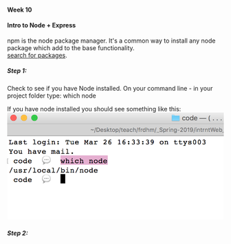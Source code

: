 
#### Week 10
#### Intro to Node + Express
npm is the node package manager. It's a common way to install any node package which add to the base functionality.  
[search for packages](https://www.npmjs.com/).

##### Step 1: 
Check to see if you have Node installed. On your command line - in your project folder type:
	which node

If you have node installed you should see something like this:
![](imgs/step1.png)

##### Step 2: 